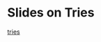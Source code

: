 # Slides on Tries

[tries](https://docs.google.com/presentation/d/1BH0CWyl8rWStQROw6yCw-KF3kipPMfvLkDoEjkyvVl4/edit?usp=sharing "slides on tries")
